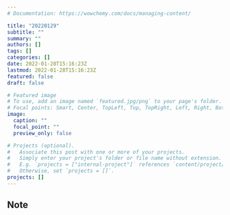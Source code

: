 ```yaml
---
# Documentation: https://wowchemy.com/docs/managing-content/

title: "20220129"
subtitle: ""
summary: ""
authors: []
tags: []
categories: []
date: 2022-01-28T15:16:23Z
lastmod: 2022-01-28T15:16:23Z
featured: false
draft: false

# Featured image
# To use, add an image named `featured.jpg/png` to your page's folder.
# Focal points: Smart, Center, TopLeft, Top, TopRight, Left, Right, BottomLeft, Bottom, BottomRight.
image:
  caption: ""
  focal_point: ""
  preview_only: false

# Projects (optional).
#   Associate this post with one or more of your projects.
#   Simply enter your project's folder or file name without extension.
#   E.g. `projects = ["internal-project"]` references `content/project/deep-learning/index.md`.
#   Otherwise, set `projects = []`.
projects: []
---
```


## Note

